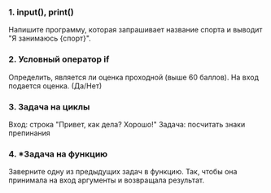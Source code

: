 ### 1. input(), print()

Напишите программу, которая запрашивает название спорта и выводит "Я занимаюсь {спорт}".

### 2. Условный оператор if

Определить, является ли оценка проходной (выше 60 баллов). На вход подается оценка. (Да/Нет)

### 3. Задача на циклы

Вход: строка "Привет, как дела? Хорошо!"
Задача: посчитать знаки препинания

### 4. *Задача на функцию

Заверните одну из предыдущих задач в функцию. Так, чтобы она принимала на вход аргументы и возвращала результат.